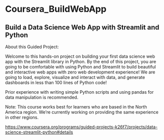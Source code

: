 # Coursera_BuildWebApp
## Build a Data Science Web App with Streamlit and Python

About this Guided Project:

Welcome to this hands-on project on building your first data science web app with the Streamlit library in Python. By the end of this project, you are going to be comfortable with using Python and Streamlit to build beautiful and interactive web apps with zero web development experience! We are going to load, explore, visualize and interact with data, and generate dashboards in less than 100 lines of Python code!

Prior experience with writing simple Python scripts and using pandas for data manipulation is recommended.

Note: This course works best for learners who are based in the North America region. We’re currently working on providing the same experience in other regions.

https://www.coursera.org/programs/guided-projects-k26f7/projects/data-science-streamlit-python#details